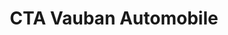 ---
title: "CTA Vauban Automobile"
url: /saint-germain-en-laye/cta-vauban-automobile/
shop: réparation de voitures
---
